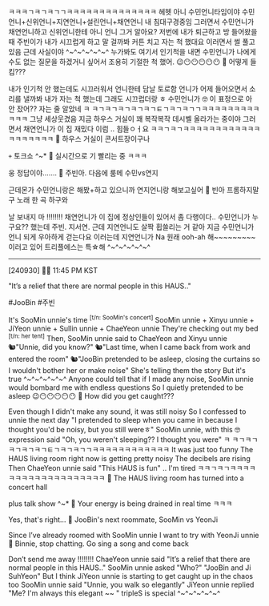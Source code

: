 ㅋㅋㅋㄱㅋㄱㅋㄱㄱㅋㅋㅋㅋㅋㅋㅋㅋㅋㅋㅋㅋㅋㅋ
헤헷
아니
수민언니타임이야
수민언니+신위언니+지연언니+설린언니+채연언니
내 침대구경중임
그러면서 수민언니가
채연언니하고 신위언니한테
아니 언니 그거 알아요?
저번에 내가 퇴근하고 방 들어왔을 때
주빈이가 내가 시끄럽게 하고 말 걸까봐
커튼 치고 자는 척 했대요
이러면서 썰 풀고 있음
근데 사실이야
^~^~^~^~^~^
누가봐도 여기서 인기척을 내면
수민언니가 나에게 수도 없는 질문을 하겠거니 싶어서
조용히 기절한 척 했어.
😉😶😶😶😶😶
🫧 어떻게 들킴???

내가 인기척 안 했는데도 시끄러워서
언니한테 담날 토로함
언니가 어제 들어오면서 소리를 낼까봐 내가 자는 척 했는데
그래도 시끄럽더랑 ㅎ
수민언니가
🤓 이 표정으로
아 안 잤어??
자는 줄 알았네
ㅋ
ㅋㄱㅋㄱㅋㄱㅋㄱㅋㄱㅌㄱㅋㄱㅋㄱㄱㅋㅋㅋㅋㅋㅋㅋㅋㅋㅋㅋㅋ
그냥 세상웃겼음
지금 하우스 거실이
꽤 복작복작 데시벨 올라가는 중이야
그러면서 채연언니가
이 집 재밌다
이럼
..
힘들ㅇㅓ요
ㅋㅋㄱㅋㄱㅋㅋㅋㅋㅋㅋㅋㅋㅋㅋㅋㅋㅋㅋㅋㅋㅋㅋㅋ
🫧 하우스 거실이 콘서트장이구나

`+` 토크쇼
^~*
🫧 실시간으로 기 빨리는 중 ㅋㅋㅋ

웅 정답이야…….
🫧 주빈아. 다음에 룸메 수민vs연지

근데몬가
수민언니랑은 해봤+하고 있으니까
연지언니랑 해보고싶어
🫧 빈아 프롬하지말구 노래 한 곡 하구와

날 보내지 마
!!!!!!!!
채연언니가
이 집에 정상인들이 있어서 좀 다행이다..
수민언니가 누구요?? 했는데
주빈. 지서연.
근데 지연언니도 살짝 휩쓸리는 거 같아 지금
수민언니가
언니 되게 우아하게 걷는다요
이러는데
지연언니가
Na 원래 ooh-ah 해~~~~~~~~~
이러고 있어
트리플에스는
특☆해
^~^~^~^~^~^

____

[240930] 🐣💭 11:45 PM KST

"It’s a relief that there are normal people in this HAUS.."

#JooBin #주빈

It's SooMin unnie's time <sup>[t/n: SooMin's concert]</sup>
SooMin unnie + Xinyu unnie + JiYeon unnie + Sullin unnie + ChaeYeon unnie
They're checking out my bed <sup>[t/n: her tent]</sup>
Then, SooMin unnie said to ChaeYeon and Xinyu unnie
🐿️"Unnie, did you know?"
🐿️"Last time, when I came back from work and entered the room"
🐿️"JooBin pretended to be asleep, closing the curtains so I wouldn't bother her or make noise"
She's telling them the story
But it's true
^~^~^~^~^~^
Anyone could tell that if I made any noise, SooMin unnie would bombard me with endless questions
So I quietly pretended to be asleep
😉😶😶😶😶😶
🫧 How did you get caught???

Even though I didn't make any sound, it was still noisy
So I confessed to unnie the next day
"I pretended to sleep when you came in because I thought you'd be noisy, but you still wereㅎ"
SooMin unnie, with this 🤓 expression said
"Oh, you weren't sleeping?? I thought you were"
ㅋ
ㅋㄱㅋㄱㅋㄱㅋㄱㅋㄱㅌㄱㅋㄱㅋㄱㄱㅋㅋㅋㅋㅋㅋㅋㅋㅋㅋㅋㅋ
It was just too funny
The HAUS living room right now is getting pretty noisy 
The decibels are rising
Then ChaeYeon unnie said
"This HAUS is fun"
..
I'm tired
ㅋㅋㄱㅋㄱㅋㅋㅋㅋㅋㅋㅋㅋㅋㅋㅋㅋㅋㅋㅋㅋㅋㅋㅋ
🫧 The HAUS living room has turned into a concert hall

plus talk show
^~*
🫧 Your energy is being drained in real time ㅋㅋㅋ

Yes, that's right…
🫧 JooBin's next roommate, SooMin vs YeonJi

Since I’ve already roomed with SooMin unnie
I want to try with YeonJi unnie
🫧 Binnie, stop chatting. Go sing a song and come back

Don’t send me away
!!!!!!!!
ChaeYeon unnie said
"It’s a relief that there are normal people in this HAUS.."
SooMin unnie asked "Who?"
"JooBin and Ji SuhYeon"
But I think JiYeon unnie is starting to get caught up in the chaos too
SooMin unnie said "Unnie, you walk so elegantly"
JiYeon unnie replied
"Me? I'm always this elegant ~~ "
tripleS is special
^~^~^~^~^~^

